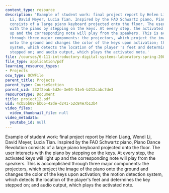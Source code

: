 ```yaml
---
content_type: resource
description: 'Example of student work: final project report by Helen Liang, Wendi
  Li, David Meyer, Lucia Tian. Inspired by the FAO Schwartz piano, Piano Dance Revolution
  consists of a large piano keyboard projected onto the floor. The user interacts
  with the piano by stepping on the keys. At every step, the activated keys will light
  up and the corresponding note will play from the speakers. This is accomplished
  through three major components: the projectors, which project the image of the piano
  onto the ground and changes the color of the keys upon activation; the motion detection
  system, which detects the location of the player''s feet and determines the key
  stepped on; and audio output, which plays the activated note.'
file: /courses/6-111-introductory-digital-systems-laboratory-spring-2006/4cb55b08bb6542ded24152c84e7b13b4_project12.pdf
file_type: application/pdf
learning_resource_types:
- Projects
ocw_type: OCWFile
parent_title: Projects
parent_type: CourseSection
parent_uid: 332f2eab-5d2e-3e04-51e5-b212cabc7de3
resourcetype: Document
title: project12.pdf
uid: 4cb55b08-bb65-42de-d241-52c84e7b13b4
video_files:
  video_thumbnail_file: null
video_metadata:
  youtube_id: null
---
```

Example of student work: final project report by Helen Liang, Wendi Li, David Meyer, Lucia Tian. Inspired by the FAO Schwartz piano, Piano Dance Revolution consists of a large piano keyboard projected onto the floor. The user interacts with the piano by stepping on the keys. At every step, the activated keys will light up and the corresponding note will play from the speakers. This is accomplished through three major components: the projectors, which project the image of the piano onto the ground and changes the color of the keys upon activation; the motion detection system, which detects the location of the player's feet and determines the key stepped on; and audio output, which plays the activated note.
